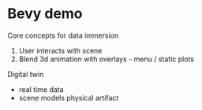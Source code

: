 # Bevy demo

Core concepts for data immersion
1. User interacts with scene
2. Blend 3d animation with overlays - menu / static plots

Digital twin
- real time data
- scene models physical artifact


